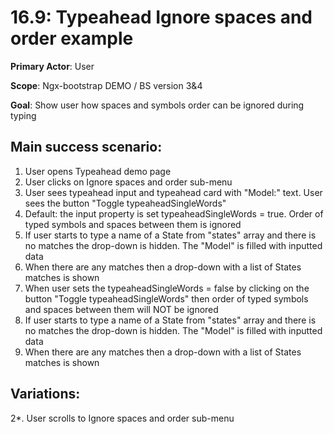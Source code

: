 16.9: Typeahead Ignore spaces and order example
==============================================
**Primary Actor**: User

**Scope**: Ngx-bootstrap DEMO / BS version 3&4

**Goal**: Show user how spaces and symbols order can be ignored during typing

Main success scenario:
----------------------
1. User opens Typeahead demo page
2. User clicks on Ignore spaces and order sub-menu
3. User sees typeahead input and typeahead card with "Model:" text. User sees the button "Toggle typeaheadSingleWords"
4. Default: the input property is set typeaheadSingleWords = true. Order of typed symbols and spaces between them is ignored
5. If user starts to type a name of a State from "states" array and there is no matches the drop-down is hidden. The "Model" is filled with inputted data
6. When there are any matches then a drop-down with a list of States matches is shown
7. When user sets the typeaheadSingleWords = false by clicking on the button "Toggle typeaheadSingleWords" then order of typed symbols and spaces between them will NOT be ignored
8. If user starts to type a name of a State from "states" array and there is no matches the drop-down is hidden. The "Model" is filled with inputted data
9. When there are any matches then a drop-down with a list of States matches is shown

Variations:
-----------
2*. User scrolls to Ignore spaces and order sub-menu
